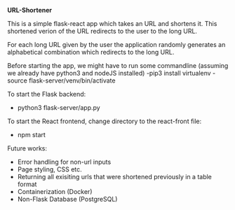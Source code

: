 **URL-Shortener**

This is a simple flask-react app which takes an URL and shortens it. This shortened verion of the URL redirects to the user to the long URL.

For each long URL given by the user the application randomly generates an alphabetical combination which redirects to the long URL.

Before starting the app, we might have to run some commandline (assuming we already have python3 and nodeJS installed)
  -pip3 install virtualenv 
  -source flask-server/venv/bin/activate
  
To start the Flask backend:
  - python3 flask-server/app.py  

To start the React frontend, change directory to the react-front file:
  - npm start


Future works:
  - Error handling for non-url inputs
  - Page styling, CSS etc.
  - Returning all exisiting urls that were shortened previously in a table format
  - Containerization (Docker)
  - Non-Flask Database (PostgreSQL)
  
